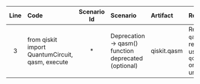 | Line | Code | Scenario Id | Scenario | Artifact | Refactoring |
|:--:|:---|:---------:|:-------|:-------|:----------|
| 3 | from qiskit import QuantumCircuit, qasm, execute | * | Deprecation -> qasm() function deprecated (optional) | qiskit.qasm | Remove `qasm` import; replace any usage with `qc.qasm()` or remove if unused. |